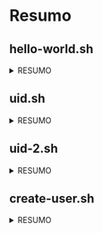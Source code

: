 # Resumo

## hello-world.sh

<details>
  <summary>RESUMO</summary>

- Aprendemos sobre echo
- Shebang
- Criar variavel
- Atribuicao de variavel
- Uso do man e help

</details>


## uid.sh

<details>
  <summary>RESUMO</summary>

- Variavel predefinidas
- Variavel do Shell
- Armazernar a saída do comando em uma variavel
- Uso do if
- Avaliador de expressões no Shell Script, como [[ ... ]]

</details>


## uid-2.sh

<details>
  <summary>RESUMO</summary>

- Variavel UID
- Uso do if
- Armazenar a saida do comondo em uma variavel
- Status de saida apos o if **exit 1**
- Variavel especial **?** .status do comando executado recentemente
- O uso do *=* pode ser um atribuido à variavel ou ser uma comparacao entre string.   
OBS: Pode ser usado o **==** para comparacao.

</details>

## create-user.sh

<details>
  <summary>RESUMO</summary>

- Uso do ** read** built in
- Uso do comando *useradd* para criar usuario
- Uso do comando *passwd* muda a senha do usuario

</details>